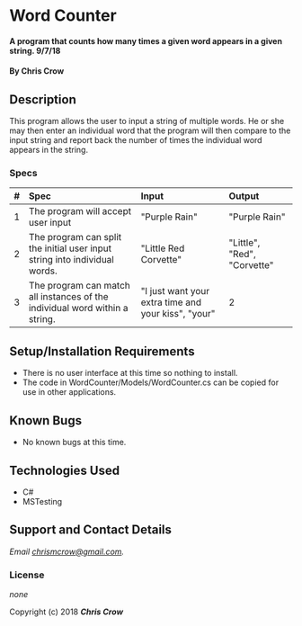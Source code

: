 # Word Counter

#### A program that counts how many times a given word appears in a given string. 9/7/18

#### By **Chris Crow**

## Description

This program allows the user to input a string of multiple words. He or she may then enter an individual word that the program will then compare to the input string and report back the number of times the individual word appears in the string.

### Specs
| # | Spec | Input | Output |
| :-------------     | :-------------     | :------------- | :------------- |
| 1 | The program will accept user input  | "Purple Rain" | "Purple Rain" |
| 2 | The program can split the initial user input string into individual words. | "Little Red Corvette" | "Little", "Red", "Corvette" |
| 3 | The program can match all instances of the individual word within a string. | "I just want your extra time and your kiss", "your" | 2 |


## Setup/Installation Requirements

* There is no user interface at this time so nothing to install.
* The code in WordCounter/Models/WordCounter.cs can be copied for use in other applications.

## Known Bugs
* No known bugs at this time.

## Technologies Used
* C#
* MSTesting

## Support and Contact Details

_Email chrismcrow@gmail.com._

### License

*none*

Copyright (c) 2018 **_Chris Crow_**
